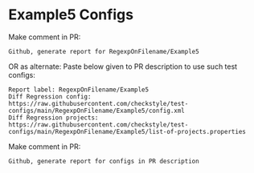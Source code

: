 # Example5 Configs
Make comment in PR:
```
Github, generate report for RegexpOnFilename/Example5
```
OR as alternate:
Paste below given to PR description to use such test configs:
```
Report label: RegexpOnFilename/Example5
Diff Regression config: https://raw.githubusercontent.com/checkstyle/test-configs/main/RegexpOnFilename/Example5/config.xml
Diff Regression projects: https://raw.githubusercontent.com/checkstyle/test-configs/main/RegexpOnFilename/Example5/list-of-projects.properties
```
Make comment in PR:
```
Github, generate report for configs in PR description
```
